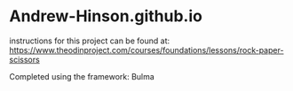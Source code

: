 # Andrew-Hinson.github.io

instructions for this project can be found at: https://www.theodinproject.com/courses/foundations/lessons/rock-paper-scissors

Completed using the framework: Bulma
